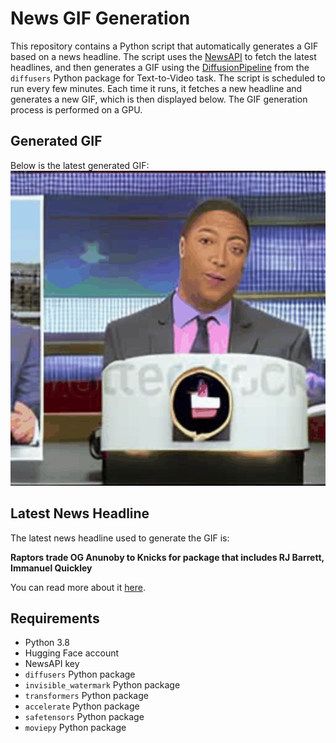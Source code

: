 # News GIF Generation
This repository contains a Python script that automatically generates a GIF based on a news headline. The script uses the [NewsAPI](https://newsapi.org/) to fetch the latest headlines, and then generates a GIF using the [DiffusionPipeline](https://github.com/huggingface/diffusers) from the `diffusers` Python package for Text-to-Video task.
The script is scheduled to run every few minutes. Each time it runs, it fetches a new headline and generates a new GIF, which is then displayed below. The GIF generation process is performed on a GPU.

## Generated GIF
Below is the latest generated GIF:
![Generated GIF](output.gif?raw=true&v=1704077150)

## Latest News Headline
The latest news headline used to generate the GIF is:

**Raptors trade OG Anunoby to Knicks for package that includes RJ Barrett, Immanuel Quickley**

You can read more about it [here](https://sports.yahoo.com/raptors-trade-og-anunoby-to-knicks-for-package-that-includes-rj-barrett-immanuel-quickley-172801076.html).

## Requirements
- Python 3.8
- Hugging Face account
- NewsAPI key
- `diffusers` Python package
- `invisible_watermark` Python package
- `transformers` Python package
- `accelerate` Python package
- `safetensors` Python package
- `moviepy` Python package
